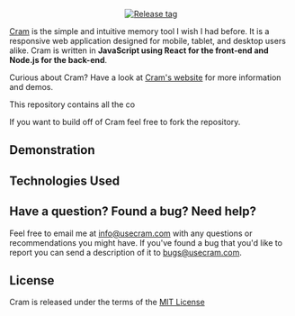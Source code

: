 <p align="center">
    <a href="https://github.com/nordquists/cram/releases" target="_blank">
        <img src="https://img.shields.io/github/v/release/nordquists/cram" alt="Release tag">
    </a>
</p>


[Cram](https://www.usecram.com) is the simple and intuitive memory tool I wish I had before. It is a responsive web application designed for mobile, tablet, and desktop users alike. Cram is written in **JavaScript using React for the front-end and Node.js for the back-end**. 

Curious about Cram? Have a look at [Cram's website](https://www.usecram.com) for more information and demos.


This repository contains all the co


If you want to build off of Cram feel free to fork the repository. 


## Demonstration 


## Technologies Used


## Have a question? Found a bug? Need help?

Feel free to email me at [info@usecram.com](mailto:info@usecram.com) with any questions or recommendations you might have. If you've found a bug that you'd like to report you can send a description of it to [bugs@usecram.com](mailto:bugs@usecram.com).

## License 
Cram is released under the terms of the [MIT License](https://github.com/nordquists/cram/blob/master/LICENSE)